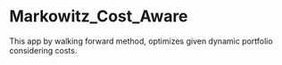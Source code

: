 # Markowitz_Cost_Aware
This app by walking forward method, optimizes given dynamic portfolio considering costs.
